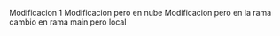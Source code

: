 Modificacion 1
Modificacion pero en nube
Modificacion pero en la rama
cambio en rama main pero local
